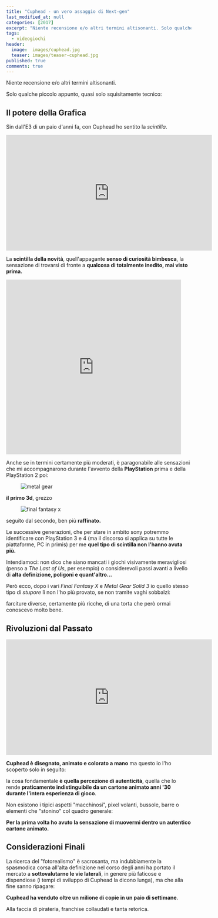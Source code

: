 ```yaml
---
title: "Cuphead - un vero assaggio di Next-gen"
last_modified_at: null
categories: [2017]
excerpt: "Niente recensione e/o altri termini altisonanti. Solo qualche piccolo appunto, quasi solo squisitamente tecnico..."
tags:
  - videogiochi
header:  
  image:  images/cuphead.jpg
  teaser: images/teaser-cuphead.jpg
published: true
comments: true
---
```


Niente recensione e/o altri termini altisonanti.

Solo qualche piccolo appunto, quasi solo squisitamente tecnico:

## Il potere della Grafica

Sin dall'E3 di un paio d'anni fa, con Cuphead ho sentito la _scintilla_.

<iframe width="560" height="315" src="https://www.youtube.com/embed/4TjUPXAn2Rg" frameborder="0" allowfullscreen></iframe>

La **scintilla della novità**, quell'appagante **senso di curiosità bimbesca**, la sensazione di trovarsi di fronte a **qualcosa di totalmente inedito, mai visto prima.**

<iframe src="https://www.facebook.com/plugins/video.php?href=https%3A%2F%2Fwww.facebook.com%2FGameSpot%2Fvideos%2F10159589981865436%2F&show_text=0&width=476" width="476" height="476" style="border:none;overflow:hidden" scrolling="no" frameborder="0" allowTransparency="true" allowFullScreen="true"></iframe>

Anche se in termini certamente più moderati, è paragonabile alle sensazioni che mi accompagnarono durante l'avvento della **PlayStation** prima e della PlayStation 2 poi: 

<figure>
	<img src='https://upload.wikimedia.org/wikipedia/en/2/25/MGS_screen_psx.jpg' alt='metal gear'>
</figure>

**il primo 3d**, grezzo 

<figure>
	<img src='https://dvsgaming.org/wp-content/uploads/2017/09/150559-Final_Fantasy_X_USA-9.jpg' alt='final fantasy x'>
</figure>

seguito dal secondo, ben più **raffinato.**

Le successive generazioni, che per stare in ambito sony potremmo identificare con PlayStation 3 e 4 (ma il discorso si applica su tutte le piattaforme, PC in primis) per me **quel tipo di scintilla non l'hanno avuta più.**

Intendiamoci: non dico che siano mancati i giochi visivamente meravigliosi (penso a _The Last of Us_, per esempio) o considerevoli passi avanti a livello di **alta definizione, poligoni e quant'altro...**

Però ecco, dopo i vari _Final Fantasy X_ e _Metal Gear Solid 3_ io quello stesso tipo di _stupore_ lì non l'ho più provato, se non tramite vaghi sobbalzi: 

farciture diverse, certamente più ricche, di una torta che però ormai conoscevo molto bene.

## Rivoluzioni dal Passato 

<iframe width="560" height="315" src="https://www.youtube.com/embed/RmGb-jU3uVQ" frameborder="0" allowfullscreen></iframe>

**Cuphead è disegnato, animato e colorato a mano** ma questo io l'ho scoperto solo in seguito: 

la cosa fondamentale **è quella percezione di autenticità**, quella che lo rende **praticamente indistinguibile da un cartone animato anni '30 durante l'intera esperienza di gioco**.

Non esistono i tipici aspetti "macchinosi", pixel volanti, bussole, barre o elementi che "stonino" col quadro generale: 

**Per la prima volta ho avuto la sensazione di muovermi dentro un autentico cartone animato.**

## Considerazioni Finali

La ricerca del "fotorealismo" è sacrosanta, ma indubbiamente la spasmodica corsa all'alta definizione nel corso degli anni ha portato il mercato a **sottovalutarne le vie laterali**, in genere più faticose e dispendiose (i tempi di sviluppo di Cuphead la dicono lunga), ma che alla fine sanno ripagare:

**Cuphead ha venduto oltre un milione di copie in un paio di settimane**.

Alla faccia di pirateria, franchise collaudati e tanta retorica.